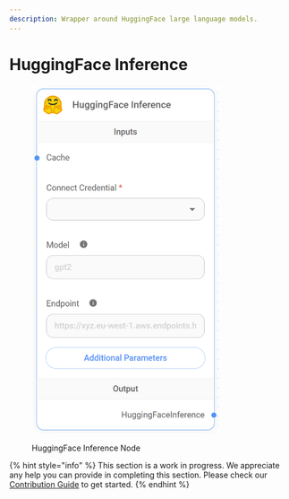 ```yaml
---
description: Wrapper around HuggingFace large language models.
---
```


# HuggingFace Inference

<figure><img src="../../../.gitbook/assets/image (5) (1) (1).png" alt="" width="338"><figcaption><p>HuggingFace Inference Node</p></figcaption></figure>

{% hint style="info" %}
This section is a work in progress. We appreciate any help you can provide in completing this section. Please check our [Contribution Guide](../../../contributing/) to get started.
{% endhint %}
